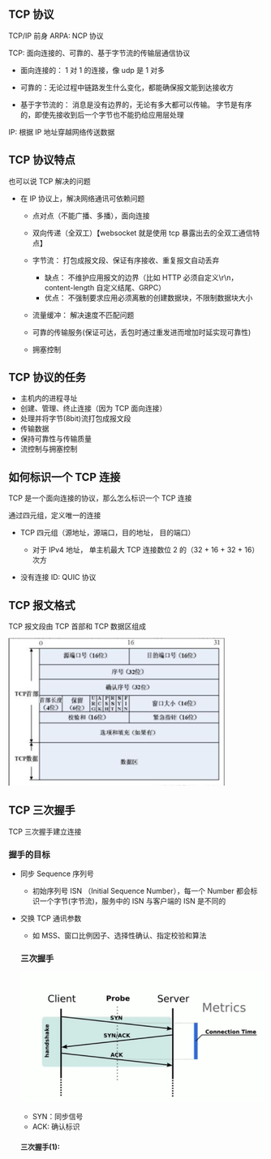 ## TCP 协议

TCP/IP 前身 ARPA: NCP 协议

TCP: 面向连接的、可靠的、基于字节流的传输层通信协议

- 面向连接的： 1 对 1 的连接，像 udp 是 1 对多

- 可靠的：无论过程中链路发生什么变化，都能确保报文能到达接收方

- 基于字节流的： 消息是没有边界的，无论有多大都可以传输。 字节是有序的，即使先接收到后一个字节也不能扔给应用层处理

IP: 根据 IP 地址穿越网络传送数据

## TCP 协议特点

也可以说 TCP 解决的问题

- 在 IP 协议上，解决网络通讯可依赖问题

  - 点对点（不能广播、多播），面向连接

  - 双向传递（全双工）【websocket 就是使用 tcp 暴露出去的全双工通信特点】

  - 字节流： 打包成报文段、保证有序接收、重复报文自动丢弃

    - 缺点： 不维护应用报文的边界（比如 HTTP 必须自定义\r\n， content-length 自定义结尾、GRPC）
    - 优点： 不强制要求应用必须离散的创建数据块，不限制数据块大小

  - 流量缓冲： 解决速度不匹配问题

  - 可靠的传输服务(保证可达，丢包时通过重发进而增加时延实现可靠性)

  - 拥塞控制

## TCP 协议的任务

- 主机内的进程寻址
- 创建、管理、终止连接（因为 TCP 面向连接）
- 处理并将字节(8bit)流打包成报文段
- 传输数据
- 保持可靠性与传输质量
- 流控制与拥塞控制

## 如何标识一个 TCP 连接

TCP 是一个面向连接的协议，那么怎么标识一个 TCP 连接

通过四元组，定义唯一的连接

- TCP 四元组（源地址，源端口，目的地址， 目的端口）

  - 对于 IPv4 地址， 单主机最大 TCP 连接数位 2 的（32 + 16 + 32 + 16）次方

- 没有连接 ID: QUIC 协议

## TCP 报文格式

TCP 报文段由 TCP 首部和 TCP 数据区组成

![TCP报文](./imgs/TCP_message.png)

## TCP 三次握手

TCP 三次握手建立连接

### 握手的目标

- 同步 Sequence 序列号

  - 初始序列号 ISN （Initial Sequence Number），每一个 Number 都会标识一个字节(字节流)，服务中的 ISN 与客户端的 ISN 是不同的

- 交换 TCP 通讯参数

  - 如 MSS、窗口比例因子、选择性确认、指定校验和算法

  ### 三次握手

  ![TCP三次握手](./imgs/TCP_handshake.png)

  - SYN：同步信号
  - ACK: 确认标识

  #### 三次握手(1):
